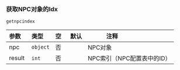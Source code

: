 ### 获取NPC对象的Idx
`getnpcindex`

| 参数   | 类型     | 空   | 默认 | 注释                       |
| :----- | :------- | :--- | ---- | -------------------------- |
| npc    | `object` | 否   |      | NPC对象                    |
| result | `int`    | 否   |      | NPC索引（NPC配置表中的ID） |

